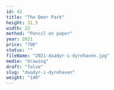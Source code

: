 ```yaml
---
id: 42
title: "The Deer Park"
height: 31,5
width: 23
method: "Pencil on paper"
year: 2021
price: "700"
status: ""
fileName: "2021-daadyr-i-dyrehaven.jpg"
medie: "drawing"
draft: "false"
slug: "daadyr-i-dyrehaven"
weight: "140"
---
```


